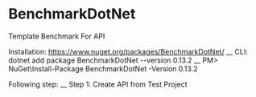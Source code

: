 # BenchmarkDotNet
Template Benchmark For API

Installation: https://www.nuget.org/packages/BenchmarkDotNet/
__ CLI: dotnet add package BenchmarkDotNet --version 0.13.2
__ PM> NuGet\Install-Package BenchmarkDotNet -Version 0.13.2

Following step:
__ Step 1: Create API from Test Project
